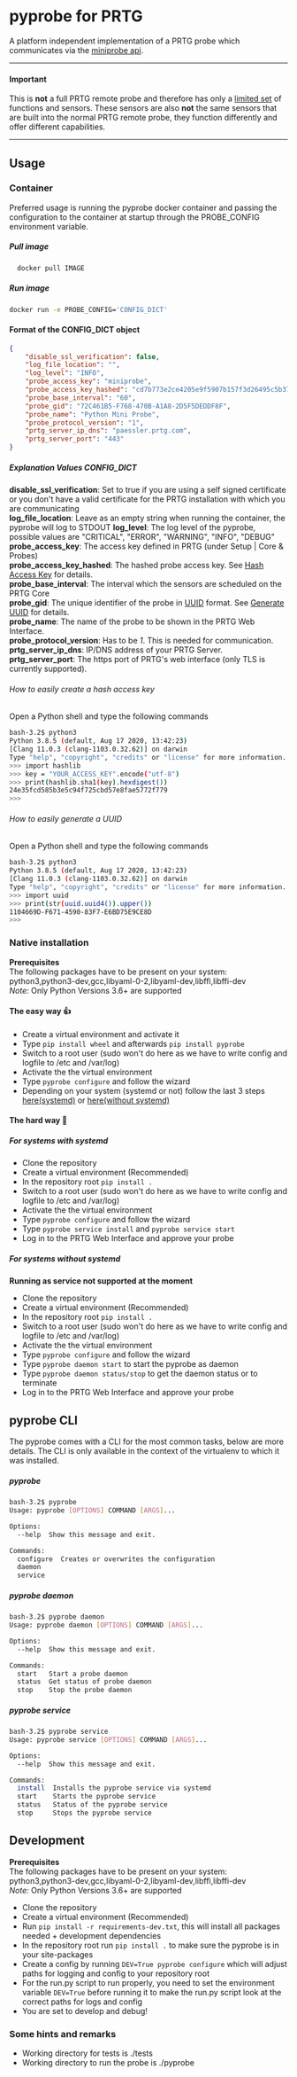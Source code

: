 # pyprobe for PRTG
A platform independent implementation of a PRTG probe which communicates via the [miniprobe api](https://www.paessler.com/manuals/prtg/mini_probe_api).

---
#### Important
This is **not** a full PRTG remote probe and therefore has only a [limited set](https://www.paessler.com/manuals/prtg/mini_probe_api#probe_types) of functions and sensors. These sensors are also **not** the same sensors that are built into the normal PRTG remote probe, they function differently and offer different capabilities.  

---

## Usage

### Container
Preferred usage is running the pyprobe docker container and passing the configuration to the container at startup through the PROBE_CONFIG environment variable.
##### Pull image
````bash
  docker pull IMAGE  
````
##### Run image
````bash
docker run -e PROBE_CONFIG='CONFIG_DICT'
````
#### Format of the CONFIG_DICT object
````json
{
    "disable_ssl_verification": false, 
    "log_file_location": "", 
    "log_level": "INFO", 
    "probe_access_key": "miniprobe", 
    "probe_access_key_hashed": "cd7b773e2ce4205e9f5907b157f3d26495c5b373", 
    "probe_base_interval": "60", 
    "probe_gid": "72C461B5-F768-470B-A1A8-2D5F5DEDDF8F", 
    "probe_name": "Python Mini Probe", 
    "probe_protocol_version": "1", 
    "prtg_server_ip_dns": "paessler.prtg.com", 
    "prtg_server_port": "443"
}
````
##### Explanation Values CONFIG_DICT
**disable_ssl_verification**: Set to true if you are using a self signed certificate or you don't have a valid certificate for the PRTG installation with which you are communicating  
**log_file_location**: Leave as an empty string when running the container, the pyprobe will log to STDOUT
**log_level**: The log level of the pyprobe, possible values are "CRITICAL", "ERROR", "WARNING", "INFO", "DEBUG"  
**probe_access_key**: The access key defined in PRTG (under Setup | Core & Probes)  
**probe_access_key_hashed**: The hashed probe access key. See [Hash Access Key](#how-to-easily-create-a-hash-access-key) for details.  
**probe_base_interval**: The interval which the sensors are scheduled on the PRTG Core  
**probe_gid**: The unique identifier of the probe in [UUID](https://docs.python.org/3/library/uuid.html#uuid.uuid4) format. See [Generate UUID](#how-to-easily-generate-a-uuid) for details.  
**probe_name**: The name of the probe to be shown in the PRTG Web Interface.  
**probe_protocol_version**: Has to be *1*. This is needed for communication.  
**prtg_server_ip_dns**: IP/DNS address of your PRTG Server.  
**prtg_server_port**: The https port of PRTG's web interface (only TLS is currently supported).


###### How to easily create a hash access key
Open a Python shell and type the following commands
````bash
bash-3.2$ python3
Python 3.8.5 (default, Aug 17 2020, 13:42:23)
[Clang 11.0.3 (clang-1103.0.32.62)] on darwin
Type "help", "copyright", "credits" or "license" for more information.
>>> import hashlib
>>> key = "YOUR_ACCESS_KEY".encode("utf-8")
>>> print(hashlib.sha1(key).hexdigest())
24e35fcd585b3e5c94f725cbd57e8fae5772f779
>>>
````
###### How to easily generate a UUID
Open a Python shell and type the following commands
````bash
bash-3.2$ python3
Python 3.8.5 (default, Aug 17 2020, 13:42:23)
[Clang 11.0.3 (clang-1103.0.32.62)] on darwin
Type "help", "copyright", "credits" or "license" for more information.
>>> import uuid
>>> print(str(uuid.uuid4()).upper())
1104669D-F671-4590-83F7-E6BD75E9CE8D
>>>
````
### Native installation
**Prerequisites**  
The following packages have to be present on your system: python3,python3-dev,gcc,libyaml-0-2,libyaml-dev,libffi,libffi-dev  
*Note:* Only Python Versions 3.6+ are supported
#### The easy way :thumbsup:
- Create a virtual environment and activate it  
- Type ````pip install wheel```` and afterwards  ````pip install pyprobe````
- Switch to a root user (sudo won't do here as we have to write config and logfile to /etc and /var/log)  
- Activate the the virtual environment  
- Type ````pyprobe configure```` and follow the wizard  
- Depending on your system (systemd or not) follow the last 3 steps [here(systemd)](#systems-with-systemd) or [here(without systemd)](#systems-without-systemd)


#### The hard way :grimacing:
##### For systems with systemd
- Clone the repository  
- Create a virtual environment (Recommended)  
- In the repository root ````pip install .````  
- Switch to a root user (sudo won't do here as we have to write config and logfile to /etc and /var/log)  
- Activate the the virtual environment  
- Type ````pyprobe configure```` and follow the wizard  
- Type ````pyprobe service install```` and ````pyprobe service start```` 
- Log in to the PRTG Web Interface and approve your probe  

##### For systems without systemd
**Running as service not supported at the moment**  
- Clone the repository  
- Create a virtual environment (Recommended)
- In the repository root ````pip install .````  
- Switch to a root user (sudo won't do here as we have to write config and logfile to /etc and /var/log)  
- Activate the the virtual environment  
- Type ````pyprobe configure```` and follow the wizard  
- Type ````pyprobe daemon start```` to start the pyprobe as daemon
- Type ````pyprobe daemon status/stop```` to get the daemon status or to terminate
- Log in to the PRTG Web Interface and approve your probe

## pyprobe CLI
The pyprobe comes with a CLI for the most common tasks, below are more details. 
The CLI is only available in the context of the virtualenv to which it was installed.
##### pyprobe
````bash
bash-3.2$ pyprobe
Usage: pyprobe [OPTIONS] COMMAND [ARGS]...

Options:
  --help  Show this message and exit.

Commands:
  configure  Creates or overwrites the configuration
  daemon
  service
````
##### pyprobe daemon
````bash
bash-3.2$ pyprobe daemon
Usage: pyprobe daemon [OPTIONS] COMMAND [ARGS]...

Options:
  --help  Show this message and exit.

Commands:
  start   Start a probe daemon
  status  Get status of probe daemon
  stop    Stop the probe daemon
````
##### pyprobe service
````bash
bash-3.2$ pyprobe service
Usage: pyprobe service [OPTIONS] COMMAND [ARGS]...

Options:
  --help  Show this message and exit.

Commands:
  install  Installs the pyprobe service via systemd
  start    Starts the pyprobe service
  status   Status of the pyprobe service
  stop     Stops the pyprobe service
````

## Development 
**Prerequisites**  
The following packages have to be present on your system: python3,python3-dev,gcc,libyaml-0-2,libyaml-dev,libffi,libffi-dev  
*Note:* Only Python Versions 3.6+ are supported

- Clone the repository
- Create a virtual environment (Recommended)
- Run ````pip install -r requirements-dev.txt````, this will install all packages needed + development dependencies
- In the repository root run ````pip install .```` to make sure the pyprobe is in your site-packages
- Create a config by running ````DEV=True pyprobe configure```` which will adjust paths for logging and config to your repository root
- For the run.py script to run properly, you need to set the environment variable ````DEV=True```` before running it to make the run.py script look at the correct paths for logs and config
- You are set to develop and debug!


### Some hints and remarks
- Working directory for tests is ./tests
- Working directory to run the probe is ./pyprobe

